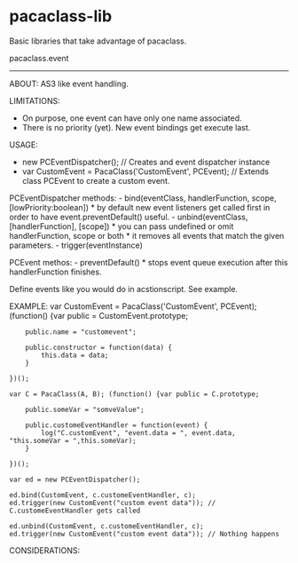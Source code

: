pacaclass-lib
=============

Basic libraries that take advantage of pacaclass.

pacaclass.event
____________________
ABOUT:
  AS3 like event handling.

LIMITATIONS:
  - On purpose, one event can have only one name associated.
  - There is no priority (yet). New event bindings get execute last.

USAGE:
  - new PCEventDispatcher(); // Creates and event dispatcher instance
  - var CustomEvent = PacaClass('CustomEvent', PCEvent); // Extends class PCEvent to create a custom event.

 PCEventDispatcher methods:
    - bind(eventClass, handlerFunction, scope, [lowPriority:boolean])
        * by default new event listeners get called first in order to have event.preventDefault() useful.
    - unbind(eventClass, [handlerFunction], [scope])
        * you can pass undefined or omit handlerFunction, scope or both
        * it removes all events that match the given parameters.
    - trigger(eventInstance)

 PCEvent methos:
    - preventDefault()
        * stops event queue execution after this handlerFunction finishes.

  Define events like you would do in acstionscript. See example.


EXAMPLE:
    var CustomEvent = PacaClass('CustomEvent', PCEvent); (function() {var public = CustomEvent.prototype;

        public.name = "customevent";

        public.constructor = function(data) {
            this.data = data;
        }

    })();

    var C = PacaClass(A, B); (function() {var public = C.prototype;

        public.someVar = "somveValue";

        public.customeEventHandler = function(event) {
            log("C.customEvent", "event.data = ", event.data, "this.someVar = ",this.someVar);
        }

    })();

    var ed = new PCEventDispatcher();

    ed.bind(CustomEvent, c.customeEventHandler, c);
    ed.trigger(new CustomEvent("custom event data")); // C.customeEventHandler gets called

    ed.unbind(CustomEvent, c.customeEventHandler, c);
    ed.trigger(new CustomEvent("custom event data")); // Nothing happens


CONSIDERATIONS: